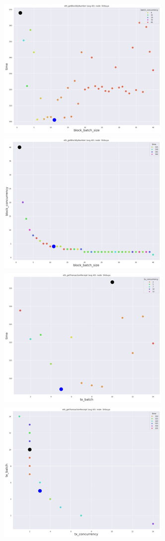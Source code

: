 ![](get_blocks_1.png)  

![](get_blocks_2.png)

![](get_transactions_1.png)  

![](get_transactions_2.png)